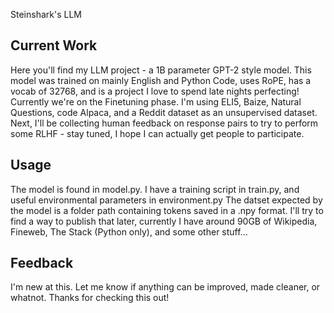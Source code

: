  Steinshark's LLM

## Current Work
Here you'll find my LLM project - a 1B parameter GPT-2 style model. This model was trained on mainly English and Python Code, uses RoPE, has a vocab of 32768, and is a project I love to spend late nights perfecting! 
Currently we're on the Finetuning phase. I'm using ELI5, Baize, Natural Questions, code Alpaca, and a Reddit dataset as an unsupervised dataset. Next, I'll be collecting human feedback on response pairs to try to 
perform some RLHF - stay tuned, I hope I can actually get people to participate.

## Usage 
The model is found in model.py. I have a training script in train.py, and useful environmental parameters in environment.py
The datset expected by the model is a folder path containing tokens saved in a .npy format. I'll try to find a way to publish that later, currently 
I have around 90GB of Wikipedia, Fineweb, The Stack (Python only), and some other stuff...

## Feedback
I'm new at this. Let me know if anything can be improved, made cleaner, or whatnot. Thanks for checking this out!